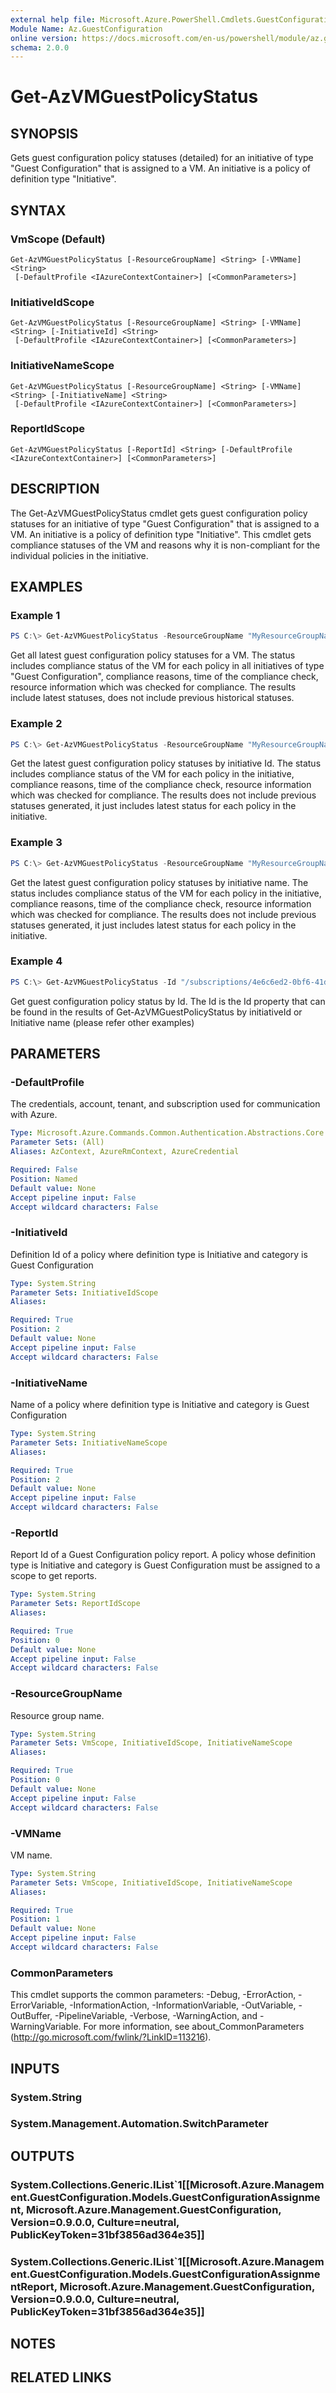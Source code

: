 ```yaml
---
external help file: Microsoft.Azure.PowerShell.Cmdlets.GuestConfiguration.dll-Help.xml
Module Name: Az.GuestConfiguration
online version: https://docs.microsoft.com/en-us/powershell/module/az.guestconfiguration/get-AzVMGuestPolicyStatus
schema: 2.0.0
---
```


# Get-AzVMGuestPolicyStatus

## SYNOPSIS
Gets guest configuration policy statuses (detailed) for an initiative of type "Guest Configuration" that is assigned to a VM. An initiative is a policy of definition type "Initiative".

## SYNTAX

### VmScope (Default)
```
Get-AzVMGuestPolicyStatus [-ResourceGroupName] <String> [-VMName] <String>
 [-DefaultProfile <IAzureContextContainer>] [<CommonParameters>]
```

### InitiativeIdScope
```
Get-AzVMGuestPolicyStatus [-ResourceGroupName] <String> [-VMName] <String> [-InitiativeId] <String>
 [-DefaultProfile <IAzureContextContainer>] [<CommonParameters>]
```

### InitiativeNameScope
```
Get-AzVMGuestPolicyStatus [-ResourceGroupName] <String> [-VMName] <String> [-InitiativeName] <String>
 [-DefaultProfile <IAzureContextContainer>] [<CommonParameters>]
```

### ReportIdScope
```
Get-AzVMGuestPolicyStatus [-ReportId] <String> [-DefaultProfile <IAzureContextContainer>] [<CommonParameters>]
```

## DESCRIPTION
The Get-AzVMGuestPolicyStatus cmdlet gets guest configuration policy statuses for an initiative of type "Guest Configuration" that is assigned to a VM. An initiative is a policy of definition type "Initiative". This cmdlet gets compliance statuses of the VM and reasons why it is non-compliant for the individual policies in the initiative.

## EXAMPLES

### Example 1
```powershell
PS C:\> Get-AzVMGuestPolicyStatus -ResourceGroupName "MyResourceGroupName" -VMName "MyVMName"
```

Get all latest guest configuration policy statuses for a VM. The status includes compliance status of the VM for each policy in all initiatives of type "Guest Configuration", compliance reasons, time of the compliance check, resource information which was checked for compliance. The results include latest statuses, does not include previous historical statuses.

### Example 2
```powershell
PS C:\> Get-AzVMGuestPolicyStatus -ResourceGroupName "MyResourceGroupName" -VMName "MyVMName" -InitiativeId "/providers/Microsoft.Authorization/policySetDefinitions/3fa7cbf5-c0a4-4a59-85a5-cca4d996d5af"
```

Get the latest guest configuration policy statuses by initiative Id. The status includes compliance status of the VM for each policy in the initiative, compliance reasons, time of the compliance check, resource information which was checked for compliance. The results does not include previous statuses generated, it just includes latest status for each policy in the initiative.

### Example 3
```powershell
PS C:\> Get-AzVMGuestPolicyStatus -ResourceGroupName "MyResourceGroupName" -VMName "MyVMName" -InitiativeName "b5a822e0-ba98-4e54-9278-5d9833aa9b17"
```

Get the latest guest configuration policy statuses by initiative name. The status includes compliance status of the VM for each policy in the initiative, compliance reasons, time of the compliance check, resource information which was checked for compliance. The results does not include previous statuses generated, it just includes latest status for each policy in the initiative.

### Example 4
```powershell
PS C:\> Get-AzVMGuestPolicyStatus -Id "/subscriptions/4e6c6ed2-0bf6-41d7-9d21-a452c2cc7920/resourceGroups/MyResourceGroupName/providers/Microsoft.Compute/virtualMachines/MyVMName/providers/Microsoft.GuestConfiguration/guestConfigurationAssignments/MaximumPasswordAge/reports/c271f845-2c0a-4456-a441-e48fc332d0ac"
```

Get guest configuration policy status by Id. The Id is the Id property that can be found in the results of Get-AzVMGuestPolicyStatus by initiativeId or Initiative name (please refer other examples)

## PARAMETERS

### -DefaultProfile
The credentials, account, tenant, and subscription used for communication with Azure.

```yaml
Type: Microsoft.Azure.Commands.Common.Authentication.Abstractions.Core.IAzureContextContainer
Parameter Sets: (All)
Aliases: AzContext, AzureRmContext, AzureCredential

Required: False
Position: Named
Default value: None
Accept pipeline input: False
Accept wildcard characters: False
```

### -InitiativeId
Definition Id of a policy where definition type is Initiative and category is Guest Configuration

```yaml
Type: System.String
Parameter Sets: InitiativeIdScope
Aliases:

Required: True
Position: 2
Default value: None
Accept pipeline input: False
Accept wildcard characters: False
```

### -InitiativeName
Name of a policy where definition type is Initiative and category is Guest Configuration

```yaml
Type: System.String
Parameter Sets: InitiativeNameScope
Aliases:

Required: True
Position: 2
Default value: None
Accept pipeline input: False
Accept wildcard characters: False
```

### -ReportId
Report Id of a Guest Configuration policy report.
A policy whose definition type is Initiative and category is Guest Configuration must be assigned to a scope to get reports.

```yaml
Type: System.String
Parameter Sets: ReportIdScope
Aliases:

Required: True
Position: 0
Default value: None
Accept pipeline input: False
Accept wildcard characters: False
```

### -ResourceGroupName
Resource group name.

```yaml
Type: System.String
Parameter Sets: VmScope, InitiativeIdScope, InitiativeNameScope
Aliases:

Required: True
Position: 0
Default value: None
Accept pipeline input: False
Accept wildcard characters: False
```

### -VMName
VM name.

```yaml
Type: System.String
Parameter Sets: VmScope, InitiativeIdScope, InitiativeNameScope
Aliases:

Required: True
Position: 1
Default value: None
Accept pipeline input: False
Accept wildcard characters: False
```

### CommonParameters
This cmdlet supports the common parameters: -Debug, -ErrorAction, -ErrorVariable, -InformationAction, -InformationVariable, -OutVariable, -OutBuffer, -PipelineVariable, -Verbose, -WarningAction, and -WarningVariable. For more information, see about_CommonParameters (http://go.microsoft.com/fwlink/?LinkID=113216).

## INPUTS

### System.String

### System.Management.Automation.SwitchParameter

## OUTPUTS

### System.Collections.Generic.IList`1[[Microsoft.Azure.Management.GuestConfiguration.Models.GuestConfigurationAssignment, Microsoft.Azure.Management.GuestConfiguration, Version=0.9.0.0, Culture=neutral, PublicKeyToken=31bf3856ad364e35]]

### System.Collections.Generic.IList`1[[Microsoft.Azure.Management.GuestConfiguration.Models.GuestConfigurationAssignmentReport, Microsoft.Azure.Management.GuestConfiguration, Version=0.9.0.0, Culture=neutral, PublicKeyToken=31bf3856ad364e35]]

## NOTES

## RELATED LINKS
